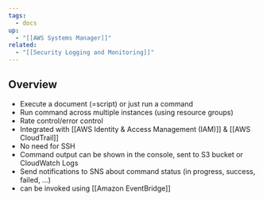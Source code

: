 ```yaml
---
tags:
  - docs
up:
  - "[[AWS Systems Manager]]"
related:
  - "[[Security Logging and Monitoring]]"
---
```

## Overview

- Execute a document (=script) or just run a command
- Run command across multiple instances (using resource groups)
- Rate control/error control
- Integrated with [[AWS Identity & Access Management (IAM)]] & [[AWS CloudTrail]]
- No need for SSH
- Command output can be shown in the console, sent to S3 bucket or CloudWatch Logs
- Send notifications to SNS about command status (in progress, success, failed, ...)
- can be invoked using [[Amazon EventBridge]]

